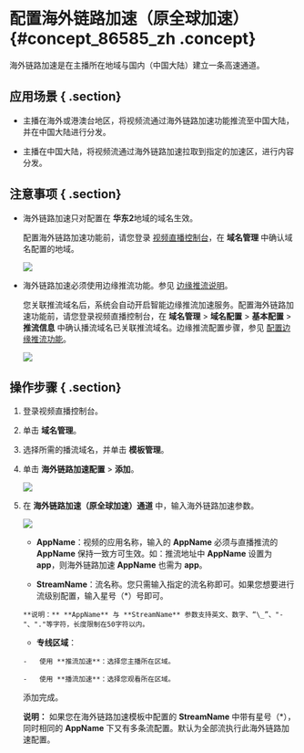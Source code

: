# 配置海外链路加速（原全球加速） {#concept_86585_zh .concept}

海外链路加速是在主播所在地域与国内（中国大陆）建立一条高速通道。

## 应用场景 { .section}

-   主播在海外或港澳台地区，将视频流通过海外链路加速功能推流至中国大陆，并在中国大陆进行分发。

-   主播在中国大陆，将视频流通过海外链路加速拉取到指定的加速区，进行内容分发。


## 注意事项 { .section}

-   海外链路加速只对配置在 **华东2**地域的域名生效。

    配置海外链路加速功能前，请您登录 [视频直播控制台](https://live.console.aliyun.com/#/overview)，在 **域名管理** 中确认域名配置的地域。

    ![](http://static-aliyun-doc.oss-cn-hangzhou.aliyuncs.com/assets/img/20697/154719393537027_zh-CN.png)

-   海外链路加速必须使用边缘推流功能。参见 [边缘推流说明](../../../../../intl.zh-CN/产品简介/边缘推流.md#)。

    您关联推流域名后，系统会自动开启智能边缘推流加速服务。配置海外链路加速功能前，请您登录视频直播控制台，在 **域名管理** \> **域名配置** \> **基本配置** \> **推流信息** 中确认播流域名已关联推流域名。边缘推流配置步骤，参见 [配置边缘推流功能](intl.zh-CN/用户指南/推播流配置/配置边缘推流.md#)。

    ![](http://static-aliyun-doc.oss-cn-hangzhou.aliyuncs.com/assets/img/20697/154719393521682_zh-CN.png)


## 操作步骤 { .section}

1.  登录视频直播控制台。
2.  单击 **域名管理**。
3.  选择所需的播流域名，并单击 **模板管理**。
4.  单击 **海外链路加速配置** \> **添加**。

    ![](http://static-aliyun-doc.oss-cn-hangzhou.aliyuncs.com/assets/img/20697/154719393537032_zh-CN.png)

5.  在 **海外链路加速（原全球加速）通道** 中，输入海外链路加速参数。

    ![](http://static-aliyun-doc.oss-cn-hangzhou.aliyuncs.com/assets/img/20697/154719393521685_zh-CN.png)

    -    **AppName**：视频的应用名称，输入的 **AppName** 必须与直播推流的 **AppName** 保持一致方可生效。如：推流地址中 **AppName** 设置为 **app**，则海外链路加速 **AppName** 也需为 **app**。

    -    **StreamName**：流名称。您只需输入指定的流名称即可。如果您想要进行流级别配置，输入星号（\*）号即可。

        **说明：** **AppName** 与 **StreamName** 参数支持英文、数字、“\_”、"-"、"."等字符，长度限制在50字符以内。

    -    **专线区域**：

        -   使用 **推流加速**：选择您主播所在区域。

        -   使用 **播流加速**：选择您观看所在区域。

    添加完成。

    **说明：** 如果您在海外链路加速模板中配置的 **StreamName** 中带有星号（\*），同时相同的 **AppName** 下又有多条流配置。默认为全部流执行此海外链路加速配置。


